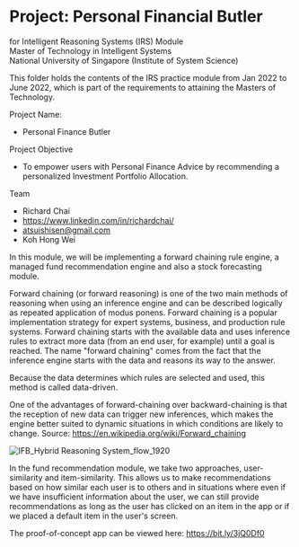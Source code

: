 # Project: Personal Financial Butler
for Intelligent Reasoning Systems (IRS) Module <br>
Master of Technology in Intelligent Systems<br>
National University of Singapore (Institute of System Science)<br>

This folder holds the contents of the IRS practice module from Jan 2022 to June 2022, which is part of the requirements to attaining the Masters of Technology.

Project Name: 
- Personal Finance Butler

Project Objective
- To empower users with Personal Finance Advice by recommending a personalized Investment Portfolio Allocation.

Team
- Richard Chai
-   https://www.linkedin.com/in/richardchai/
-   atsuishisen@gmail.com
- Koh Hong Wei
 
 

In this module, we will be implementing a forward chaining rule engine, a managed fund recommendation engine and also a stock forecasting module.

Forward chaining (or forward reasoning) is one of the two main methods of reasoning when using an inference engine and can be described logically as repeated application of modus ponens. Forward chaining is a popular implementation strategy for expert systems, business, and production rule systems. Forward chaining starts with the available data and uses inference rules to extract more data (from an end user, for example) until a goal is reached. The name "forward chaining" comes from the fact that the inference engine starts with the data and reasons its way to the answer. 

Because the data determines which rules are selected and used, this method is called data-driven. 

One of the advantages of forward-chaining over backward-chaining is that the reception of new data can trigger new inferences, which makes the engine better suited to dynamic situations in which conditions are likely to change.
Source: https://en.wikipedia.org/wiki/Forward_chaining

![IFB_Hybrid Reasoning System_flow_1920](https://user-images.githubusercontent.com/18540586/164889798-10a402c8-78a1-4134-899f-68c1b2c2c504.png)

In the fund recommendation module, we take two approaches, user-similarity and item-similarity. This allows us to make recommendations based on how similar each user is to others and in situations where even if we have insufficient information about the user, we can still provide recommendations as long as the user has clicked on an item in the app or if we placed a default item in the user's screen.


The proof-of-concept app can be viewed here: https://bit.ly/3jQ0Df0

